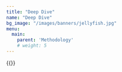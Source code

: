 ```yaml
---
title: "Deep Dive"
name: "Deep Dive"
bg_image: "/images/banners/jellyfish.jpg"
menu:
  main:
    parent: 'Methodology'
    # weight: 5
---
```

	
{{<redirect path="https://ohi-science.org/ohi-methods">}}
